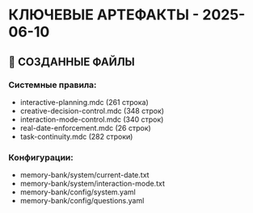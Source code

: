 # КЛЮЧЕВЫЕ АРТЕФАКТЫ - 2025-06-10

## 📁 СОЗДАННЫЕ ФАЙЛЫ
### Системные правила:
- interactive-planning.mdc (261 строка)
- creative-decision-control.mdc (348 строк)
- interaction-mode-control.mdc (340 строк)
- real-date-enforcement.mdc (26 строк)
- task-continuity.mdc (282 строки)
### Конфигурации:
- memory-bank/system/current-date.txt
- memory-bank/system/interaction-mode.txt
- memory-bank/config/system.yaml
- memory-bank/config/questions.yaml
